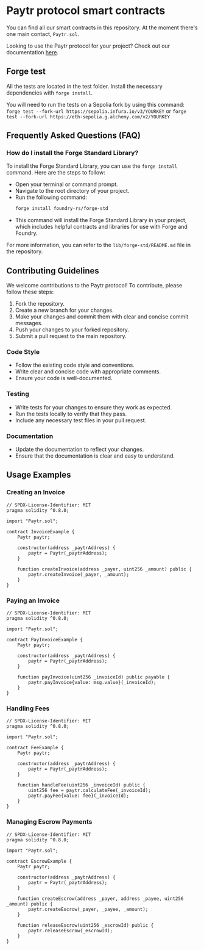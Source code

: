 # Paytr protocol smart contracts

You can find all our smart contracts in this repository.
At the moment there's one main contact, `Paytr.sol`.

Looking to use the Paytr protocol for your project? Check out our documentation [here](https://paytr.gitbook.io/product-docs/).

## Forge test

All the tests are located in the test folder.
Install the necessary dependencies with `forge install`.

You will need to run the tests on a Sepolia fork by using this command:
`forge test --fork-url https://sepolia.infura.io/v3/YOURKEY` or
`forge test --fork-url https://eth-sepolia.g.alchemy.com/v2/YOURKEY`

## Frequently Asked Questions (FAQ)

### How do I install the Forge Standard Library?

To install the Forge Standard Library, you can use the `forge install` command. Here are the steps to follow:

* Open your terminal or command prompt.
* Navigate to the root directory of your project.
* Run the following command:
  ```bash
  forge install foundry-rs/forge-std
  ```
* This command will install the Forge Standard Library in your project, which includes helpful contracts and libraries for use with Forge and Foundry.

For more information, you can refer to the `lib/forge-std/README.md` file in the repository.

## Contributing Guidelines

We welcome contributions to the Paytr protocol! To contribute, please follow these steps:

1. Fork the repository.
2. Create a new branch for your changes.
3. Make your changes and commit them with clear and concise commit messages.
4. Push your changes to your forked repository.
5. Submit a pull request to the main repository.

### Code Style

* Follow the existing code style and conventions.
* Write clear and concise code with appropriate comments.
* Ensure your code is well-documented.

### Testing

* Write tests for your changes to ensure they work as expected.
* Run the tests locally to verify that they pass.
* Include any necessary test files in your pull request.

### Documentation

* Update the documentation to reflect your changes.
* Ensure that the documentation is clear and easy to understand.

## Usage Examples

### Creating an Invoice

```solidity
// SPDX-License-Identifier: MIT
pragma solidity ^0.8.0;

import "Paytr.sol";

contract InvoiceExample {
    Paytr paytr;

    constructor(address _paytrAddress) {
        paytr = Paytr(_paytrAddress);
    }

    function createInvoice(address _payer, uint256 _amount) public {
        paytr.createInvoice(_payer, _amount);
    }
}
```

### Paying an Invoice

```solidity
// SPDX-License-Identifier: MIT
pragma solidity ^0.8.0;

import "Paytr.sol";

contract PayInvoiceExample {
    Paytr paytr;

    constructor(address _paytrAddress) {
        paytr = Paytr(_paytrAddress);
    }

    function payInvoice(uint256 _invoiceId) public payable {
        paytr.payInvoice{value: msg.value}(_invoiceId);
    }
}
```

### Handling Fees

```solidity
// SPDX-License-Identifier: MIT
pragma solidity ^0.8.0;

import "Paytr.sol";

contract FeeExample {
    Paytr paytr;

    constructor(address _paytrAddress) {
        paytr = Paytr(_paytrAddress);
    }

    function handleFee(uint256 _invoiceId) public {
        uint256 fee = paytr.calculateFee(_invoiceId);
        paytr.payFee{value: fee}(_invoiceId);
    }
}
```

### Managing Escrow Payments

```solidity
// SPDX-License-Identifier: MIT
pragma solidity ^0.8.0;

import "Paytr.sol";

contract EscrowExample {
    Paytr paytr;

    constructor(address _paytrAddress) {
        paytr = Paytr(_paytrAddress);
    }

    function createEscrow(address _payer, address _payee, uint256 _amount) public {
        paytr.createEscrow(_payer, _payee, _amount);
    }

    function releaseEscrow(uint256 _escrowId) public {
        paytr.releaseEscrow(_escrowId);
    }
}
```
